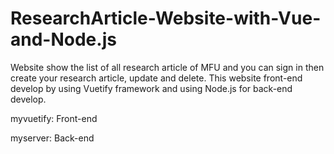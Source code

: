 # ResearchArticle-Website-with-Vue-and-Node.js
Website show the list of all research article of MFU and you can sign in then create your research article, update and delete. This website front-end develop by using Vuetify framework and using Node.js for back-end develop.

myvuetify: Front-end

myserver: Back-end
